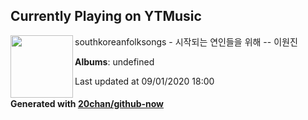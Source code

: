 ## Currently Playing on YTMusic

[<img align="left" width="100" src="https://i.ytimg.com/vi/pZcKxcVWvWg/sddefault.jpg?sqp=-oaymwEWCJADEOEBIAQqCghqEJQEGHgg6AJIWg&rs">](https://music.youtube.com/channel/UCHJ6XB91dAdu1X3h4nggbKw)

southkoreanfolksongs - 시작되는 연인들을 위해 -- 이원진

**Albums**: undefined

Last updated at 09/01/2020 18:00

#### Generated with [20chan/github-now](https://github.com/20chan/github-now)


<!--
**20chan/20chan** is a ✨ _special_ ✨ repository because its `README.md` (this file) appears on your GitHub profile.

Here are some ideas to get you started:

- 🔭 I’m currently working on ...
- 🌱 I’m currently learning ...
- 👯 I’m looking to collaborate on ...
- 🤔 I’m looking for help with ...
- 💬 Ask me about ...
- 📫 How to reach me: ...
- 😄 Pronouns: ...
- ⚡ Fun fact: ...
-->
